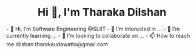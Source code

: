 <h1 align="center">Hi 👋, I'm Tharaka Dilshan</h1>
- 👋 Hi, I’m Software Engineering @SLIIT
- 👀 I’m interested in ...
- 🌱 I’m currently learning ...
- 💞️ I’m looking to collaborate on ...
- 📫 How to reach me dilshan.tharakaudawatta@gmail.com

<!---
tharaka-99/tharaka-99 is a ✨ special ✨ repository because its `README.md` (this file) appears on your GitHub profile.
You can click the Preview link to take a look at your changes.
--->
